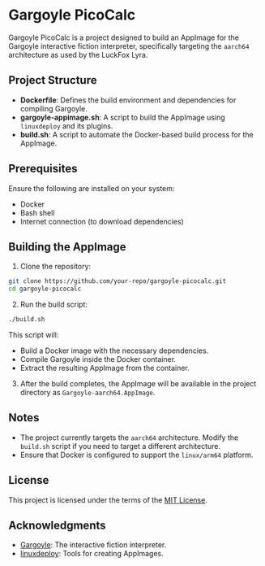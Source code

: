 # Gargoyle PicoCalc

Gargoyle PicoCalc is a project designed to build an AppImage for the Gargoyle interactive fiction interpreter, specifically targeting the `aarch64` architecture as used by the LuckFox Lyra.

## Project Structure

- **Dockerfile**: Defines the build environment and dependencies for compiling Gargoyle.
- **gargoyle-appimage.sh**: A script to build the AppImage using `linuxdeploy` and its plugins.
- **build.sh**: A script to automate the Docker-based build process for the AppImage.

## Prerequisites

Ensure the following are installed on your system:

- Docker
- Bash shell
- Internet connection (to download dependencies)

## Building the AppImage

1. Clone the repository:
```bash
git clone https://github.com/your-repo/gargoyle-picocalc.git
cd gargoyle-picocalc
```

2. Run the build script:
```bash
./build.sh
```

This script will:
   - Build a Docker image with the necessary dependencies.
   - Compile Gargoyle inside the Docker container.
   - Extract the resulting AppImage from the container.

3. After the build completes, the AppImage will be available in the project directory as `Gargoyle-aarch64.AppImage`.

## Notes

- The project currently targets the `aarch64` architecture. Modify the `build.sh` script if you need to target a different architecture.
- Ensure that Docker is configured to support the `linux/arm64` platform.

## License

This project is licensed under the terms of the [MIT License](LICENSE).

## Acknowledgments

- [Gargoyle](https://github.com/garglk/garglk): The interactive fiction interpreter.
- [linuxdeploy](https://github.com/linuxdeploy): Tools for creating AppImages.

